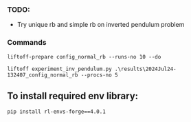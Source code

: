 ### TODO: 

- Try unique rb and simple rb on inverted pendulum problem


### Commands
```
liftoff-prepare config_normal_rb --runs-no 10 --do
```

```
liftoff experiment_inv_pendulum.py .\results\2024Jul24-132407_config_normal_rb --procs-no 5
```

## To install required env library:
```
pip install rl-envs-forge==4.0.1
```

